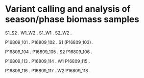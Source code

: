 # Variant calling and analysis of season/phase biomass samples

S1_S2	.
W1_W2	.
S1_W1	.
S2_W2	.

P16809_101	.
P16809_102	.	S1
(P16809_103)	.

P16809_104	.
P16809_105	.	S2
P16809_106	.

P16809_113	.
P16809_114	.	W1
P16809_115	.

P16809_116	.
P16809_117	.	W2
P16809_118	.
